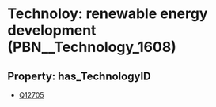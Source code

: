 # Technoloy: __renewable energy development__ (PBN__Technology_1608)

## Property: has_TechnologyID

* [Q12705](Q12705)

